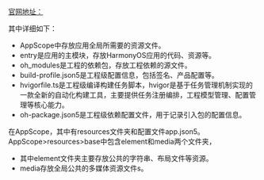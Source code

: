 

[官网地址：](https://developer.huawei.com/consumer/cn/training/course/slightMooc/C101667303102887820?ha_linker=eyJ0cyI6MTY5OTg2MDczMTM4NSwiaWQiOiIxYzAyZTQ0MzAzYzNhYmE4NGE1MGIyMGE3YzE4OWI2MiJ9)



其中详细如下：

- AppScope中存放应用全局所需要的资源文件。
- entry是应用的主模块，存放HarmonyOS应用的代码、资源等。
- oh_modules是工程的依赖包，存放工程依赖的源文件。
- build-profile.json5是工程级配置信息，包括签名、产品配置等。
- hvigorfile.ts是工程级编译构建任务脚本，hvigor是基于任务管理机制实现的一款全新的自动化构建工具，主要提供任务注册编排，工程模型管理、配置管理等核心能力。
- oh-package.json5是工程级依赖配置文件，用于记录引入包的配置信息。

在AppScope，其中有resources文件夹和配置文件app.json5。AppScope>resources>base中包含element和media两个文件夹，

- 其中element文件夹主要存放公共的字符串、布局文件等资源。
- media存放全局公共的多媒体资源文件s。
